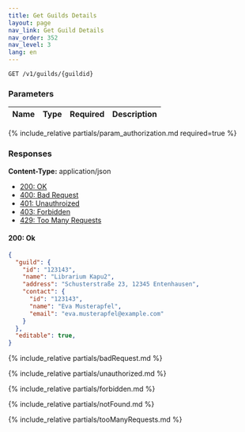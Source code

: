 ```yaml
---
title: Get Guilds Details
layout: page
nav_link: Get Guild Details
nav_order: 352
nav_level: 3
lang: en
---
```

```
GET /v1/guilds/{guildid}
```

### Parameters

| Name | Type  | Required | Description |
|:--------------|:--------|:----------:|:----------------------------------------------------------------------------------|
{% include_relative partials/param_authorization.md required=true %}

### Responses
**Content-Type:** application/json
- [200: OK](#200-ok)
- [400: Bad Request](#400-bad-request)
- [401: Unauthroized](#401-unauthorized)
- [403: Forbidden](#403-forbidden)
- [429: Too Many Requests](#429-too-many-requests)

#### 200: Ok
```json
{
  "guild": {
    "id": "123143",
    "name": "Librarium Kapu2",
    "address": "Schusterstraße 23, 12345 Entenhausen",
    "contact": {
      "id": "123143",
      "name": "Eva Musterapfel",
      "email": "eva.musterapfel@example.com"
    }
  },
  "editable": true,
}
```

{% include_relative partials/badRequest.md %}

{% include_relative partials/unauthorized.md %}

{% include_relative partials/forbidden.md %}

{% include_relative partials/notFound.md %}

{% include_relative partials/tooManyRequests.md %}
